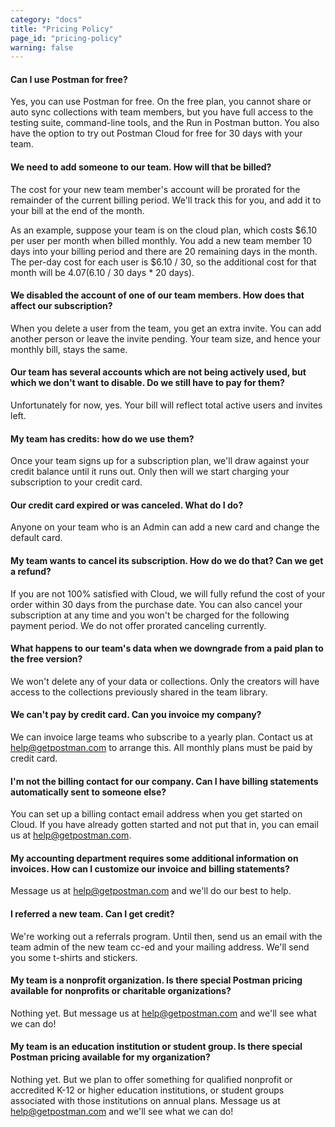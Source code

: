 ```yaml
---
category: "docs"
title: "Pricing Policy"
page_id: "pricing-policy"
warning: false
---
```


#### Can I use Postman for free?

Yes, you can use Postman for free. On the free plan, you cannot share or auto sync collections with team members, but you have full access to the testing suite, command-line tools, and the Run in Postman button. You also have the option to try out Postman Cloud for free for 30 days with your team.

#### We need to add someone to our team. How will that be billed?

The cost for your new team member's account will be prorated for the remainder of the current billing period. We'll track this for you, and add it to your bill at the end of the month.

As an example, suppose your team is on the cloud plan, which costs $6.10 per user per month when billed monthly. You add a new team member 10 days into your billing period and there are 20 remaining days in the month. The per-day cost for each user is $6.10 / 30, so the additional cost for that month will be $4.07 ($6.10 / 30 days \* 20 days).

#### We disabled the account of one of our team members. How does that affect our subscription?

When you delete a user from the team, you get an extra invite. You can add another person or leave the invite pending. Your team size, and hence your monthly bill, stays the same.

#### Our team has several accounts which are not being actively used, but which we don't want to disable. Do we still have to pay for them?

Unfortunately for now, yes. Your bill will reflect total active users and invites left.

#### My team has credits: how do we use them?

Once your team signs up for a subscription plan, we'll draw against your credit balance until it runs out. Only then will we start charging your subscription to your credit card.

#### Our credit card expired or was canceled. What do I do?

Anyone on your team who is an Admin can add a new card and change the default card.

#### My team wants to cancel its subscription. How do we do that? Can we get a refund?

If you are not 100% satisfied with Cloud, we will fully refund the cost of your order within 30 days from the purchase date. You can also cancel your subscription at any time and you won't be charged for the following payment period. We do not offer prorated canceling currently.

#### What happens to our team's data when we downgrade from a paid plan to the free version?

We won't delete any of your data or collections. Only the creators will have access to the collections previously shared in the team library.

#### We can't pay by credit card. Can you invoice my company?

We can invoice large teams who subscribe to a yearly plan. Contact us at [help@getpostman.com][0] to arrange this. All monthly plans must be paid by credit card.

#### I'm not the billing contact for our company. Can I have billing statements automatically sent to someone else?

You can set up a billing contact email address when you get started on Cloud. If you have already gotten started and not put that in, you can email us at [help@getpostman.com][0].

#### My accounting department requires some additional information on invoices. How can I customize our invoice and billing statements?

Message us at [help@getpostman.com][0] and we'll do our best to help.

#### I referred a new team. Can I get credit?

We're working out a referrals program. Until then, send us an email with the team admin of the new team cc-ed and your mailing address. We'll send you some t-shirts and stickers.

#### My team is a nonprofit organization. Is there special Postman pricing available for nonprofits or charitable organizations?

Nothing yet. But message us at [help@getpostman.com][0] and we'll see what we can do!

#### My team is an education institution or student group. Is there special Postman pricing available for my organization?

Nothing yet. But we plan to offer something for qualified nonprofit or accredited K-12 or higher education institutions, or student groups associated with those institutions on annual plans. Message us at [help@getpostman.com][0] and we'll see what we can do!


[0]: mailto:help@getpostman.com
